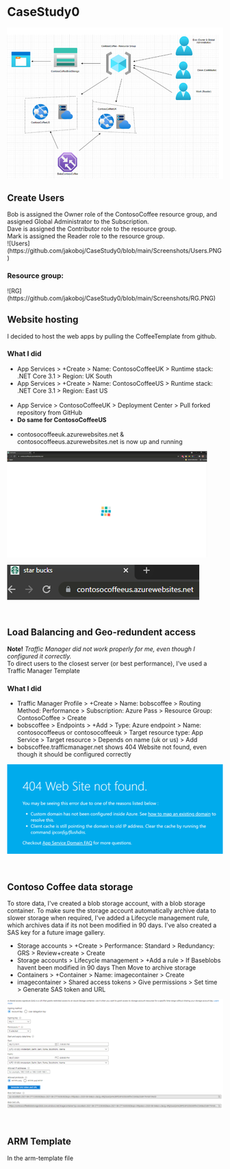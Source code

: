# CaseStudy0

![Diagram](https://github.com/jakoboj/CaseStudy0/blob/main/Screenshots/Diagram.PNG)

<h2>Create Users</h2>
Bob is assigned the Owner role of the ContosoCoffee resource group, and assigned Global Administrator to the Subscription. <br />
Dave is assigned the Contributor role to the resource group. <br />
Mark is assigned the Reader role to the resource group. <br />
![Users](https://github.com/jakoboj/CaseStudy0/blob/main/Screenshots/Users.PNG) 

<br />

<h3>Resource group:</h3>
![RG](https://github.com/jakoboj/CaseStudy0/blob/main/Screenshots/RG.PNG)

<br />
<h2>Website hosting</h2>
I decided to host the web apps by pulling the CoffeeTemplate from github.
<h3>What I did</h3>
<ul>
  <li>
    App Services > +Create > Name: ContosoCoffeeUK > Runtime stack: .NET Core 3.1 > Region: UK South
  </li>
  <li>
    App Services > +Create > Name: ContosoCoffeeUS > Runtime stack: .NET Core 3.1 > Region: East US
  </li>
  <br />
  <li>
    App Service > ContosoCoffeeUK > Deployment Center > Pull forked repository from GitHub
  </li>
  <li>
    <b>Do same for ContosoCoffeeUS</b>
  </li>
  <br />
  <li>
    contosocoffeeuk.azurewebsites.net & contosocoffeeus.azurewebsites.net is now up and running
  </li>
</ul>

![UK](https://github.com/jakoboj/CaseStudy0/blob/main/Screenshots/CCUK.PNG)

![US](https://github.com/jakoboj/CaseStudy0/blob/main/Screenshots/CCUS.PNG)

<br />

<h2>Load Balancing and Geo-redundent access</h2>
<b>Note!</b> <i>Traffic Manager did not work properly for me, even though I configured it correctly.</i>
<br />
To direct users to the closest server (or best performance), I've used a Traffic Manager Template
<br />
<h3>What I did</h3>
<ul>
  <li>
    Traffic Manager Profile > +Create > Name: bobscoffee > Routing Method: Performance > Subscription: Azure Pass > Resource Group: ContosoCoffee > Create
  </li>
  <li>
    bobscoffee > Endpoints > +Add > Type: Azure endpoint > Name: contosocoffeeus or contosocoffeeuk > Target resource type: App Service > Target resource > Depends on name (uk or us) > Add
  </li>
  
  <li>
    bobscoffee.trafficmanager.net shows 404 Website not found, even though it should be configured correctly
  </li>
</ul>

![Traffic Manager](https://github.com/jakoboj/CaseStudy0/blob/main/Screenshots/TM.PNG)

<br />
    
<h2>Contoso Coffee data storage</h2>
To store data, I've created a blob storage account, with a blob storage container. To make sure the storage account automatically archive data to slower storage when required, I've added a Lifecycle management rule, which archives data if its not been modified in 90 days. I've also created a SAS key for a future image gallery.
<br />
<ul>
  <li>
    Storage accounts > +Create > Performance: Standard > Redundancy: GRS > Review+create > Create
  </li>
  <li>
    Storage accounts > Lifecycle management > +Add a rule > If Baseblobs havent been modified in 90 days Then Move to archive storage
  </li>
  <li>
    Containers > +Container > Name: imagecontainer > Create
  </li>
  <li>
    imagecontainer > Shared access tokens > Give permissions > Set time > Generate SAS token and URL
  </li>
</ul>

![SAS](https://github.com/jakoboj/CaseStudy0/blob/main/Screenshots/SAS.PNG)

<br />

<h2>ARM Template</h2>
In the arm-template file



